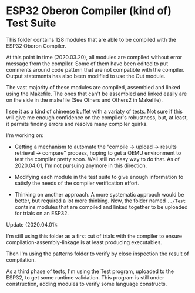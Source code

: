# ESP32 Oberon Compiler (kind of) Test Suite

This folder contains 128 modules that are able to be compiled with the ESP32 Oberon Compiler.

At this point in time (2020.03.20), all modules are compiled without error message from the compiler. Some of them have been edited to put comments around code pattern that are not compatible with the compiler. Output statements has also been modified to use the Out module.

The vast majority of these modules are compiled, assembled and linked using the Makefile. The ones that can't be assembled and linked easily are on the side in the makefile (See Others and Others2 in Makefile).

I see it as a kind of chineese buffet with a variaty of tests. Not sure if this will give me enough confidence on the compiler's robustness, but, at least, it permits finding errors and resolve many compiler quirks.

I'm working on:

- Getting a mechanism to automate the “compile -> upload -> results retrieval -> compare” process, hoping to get a QEMU environment to test the compiler pretty soon. Well still no easy way to do that. As of 2020.04.01, I'm not pursuing anymore in this direction.

- Modifying each module in the test suite to give enough information to satisfy the needs of the compiler verification effort.

- Thinking on another approach. A more systematic approach would be better, but required a lot more thinking. Now, the folder named `../Test` contains modules that are compiled and linked together to be uploaded for trials on an ESP32.

Update (2020.04.01):

I'm still using this folder as a first cut of trials with the compiler to ensure compilation-assembly-linkage is at least producing executables.

Then I'm using the patterns folder to verify by close inspection the result of compilation.

As a third phase of tests, I'm using the Test program, uploaded to the ESP32, to get some runtime validation. This program is still under construction, adding modules to verify some language constructs.

